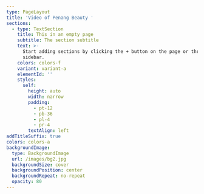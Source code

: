 ```yaml
---
type: PageLayout
title: 'Video of Penang Beauty '
sections:
  - type: TextSection
    title: This in an empty page
    subtitle: The section subtitle
    text: >-
      Start adding sections by clicking the + button on the page or through the
      sidebar.
    colors: colors-f
    variant: variant-a
    elementId: ''
    styles:
      self:
        height: auto
        width: narrow
        padding:
          - pt-12
          - pb-36
          - pl-4
          - pr-4
        textAlign: left
addTitleSuffix: true
colors: colors-a
backgroundImage:
  type: BackgroundImage
  url: /images/bg2.jpg
  backgroundSize: cover
  backgroundPosition: center
  backgroundRepeat: no-repeat
  opacity: 80
---
```

